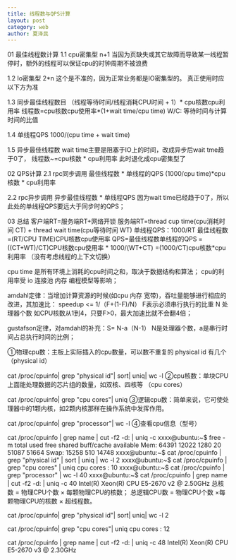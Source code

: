 ```yaml
---
title: 线程数与QPS计算
layout: post
category: web
author: 夏泽民
---
```

01 最佳线程数计算
1.1 cpu密集型
n+1
当因为页缺失或其它故障而导致某一线程暂停时，额外的线程可以保证cpu的时钟周期不被浪费

1.2 Io密集型
2*n 这个是不准的，因为正常业务都是IO密集型的。
真正使用时应以下方为准

1.3 同步最佳线程数目
（线程等待时间/线程消耗CPU时间 + 1）* cpu核数cpu利用率
线程数=cpu核数cpu使用率*(1+wait time/cpu time)
W/C: 等待时间与计算时间的比值

1.4 单线程QPS
1000/(cpu time + wait time)
<!-- more -->
1.5 异步最佳线程数
wait time主要是阻塞于IO上的时间，改成异步后wait tme趋于0了，
线程数~=cpu核数 * cpu利用率
此时退化成cpu密集型了

02 QPS计算
2.1 rpc同步调用
最佳线程数 * 单线程的QPS
(1000/cpu time)*cpu核数 * cpu利用率

2.2 rpc异步调用
异步最佳线程数 * 单线程QPS
因为wait time已经趋于0了，所以此处的单线程QPS要远大于同步时的QPS；

03 总结
客户端RT=服务端RT+网络开锁
服务端RT=thread cup time(cpu消耗时间 CT) + thread wait time(cpu等待时间 WT)
单线程QPS：1000/RT
最佳线程数=(RT/CPU TIME)CPU核数cpu使用率
QPS=最佳线程数单线程的QPS
=((CT+WT)/CT)CPU核数cpu使用率 * 1000/(WT+CT)
=(1000/CT)cpu核数*cpu利用率 （没有考虑线程的上下文切换）

cpu time 是所有环境上消耗的cpu时间之和，取决于数据结构和算法；
cpu的利用率受 io 连接池 内存 编程模型等影响；

amdahl定律：当增加计算资源的时候(如cpu 内存 宽带)，吞吐量能够进行相应的改进，其加速比：
speedup <= 1/（F+(1-F)/N）
F表示必须串行执行的比重
N 处理器个数
如CPU核数从1到4，只要F>0，最大加速比就不会翻4倍；

gustafson定律，对amdahl的补充：S= N-a（N-1）
N是处理器个数，a是串行时间占总执行时间的比例；

①物理cpu数：主板上实际插入的cpu数量，可以数不重复的 physical id 有几个（physical id）

cat /proc/cpuinfo| grep "physical id"| sort| uniq| wc -l
②cpu核数：单块CPU上面能处理数据的芯片组的数量，如双核、四核等 （cpu cores）

cat /proc/cpuinfo| grep "cpu cores"| uniq
③逻辑cpu数：简单来说，它可使处理器中的1颗内核，如2颗内核那样在操作系统中发挥作用。

cat /proc/cpuinfo| grep "processor"| wc -l
④查看cpu信息（型号）

cat /proc/cpuinfo | grep name | cut -f2 -d: | uniq -c
xxxx@ubuntu:~$ free -m
              total        used        free      shared  buff/cache   available
Mem:          64391       12022        1280          20       51087       51664
Swap:         15258         510       14748
xxxx@ubuntu:~$ cat /proc/cpuinfo | grep "physical id" | sort | uniq | wc -l
2
xxxx@ubuntu:~$ cat /proc/cpuinfo | grep "cpu cores" | uniq
cpu cores	: 10
xxxx@ubuntu:~$ cat /proc/cpuinfo | grep "processor" | wc -l
40
xxxx@ubuntu:~$ cat /proc/cpuinfo | grep name | cut -f2 -d: | uniq -c
     40  Intel(R) Xeon(R) CPU E5-2670 v2 @ 2.50GHz
总核数 = 物理CPU个数 × 每颗物理CPU的核数；
总逻辑CPU数 = 物理CPU个数 ×每颗物理CPU的核数 × 超线程数。


cat /proc/cpuinfo| grep "physical id"| sort| uniq| wc -l
2

cat /proc/cpuinfo| grep "cpu cores"| uniq
cpu cores	: 12

cat /proc/cpuinfo | grep name | cut -f2 -d: | uniq -c
     48  Intel(R) Xeon(R) CPU E5-2670 v3 @ 2.30GHz
